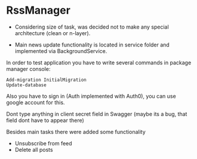 # RssManager

- Considering size of task, was decided not to make any special architecture (clean or n-layer).

- Main news update functionality is located in service folder and implemented via BackgroundService.

In order to test application you have to write several commands in package manager console:

```
Add-migration InitialMigration
Update-database
```

Also you have to sign in (Auth implemented with Auth0), you can use google account for this.

Dont type anything in client secret field in Swagger (maybe its a bug, that field dont have to appear there)

Besides main tasks there were added some functionality

- Unsubscribe from feed
- Delete all posts
